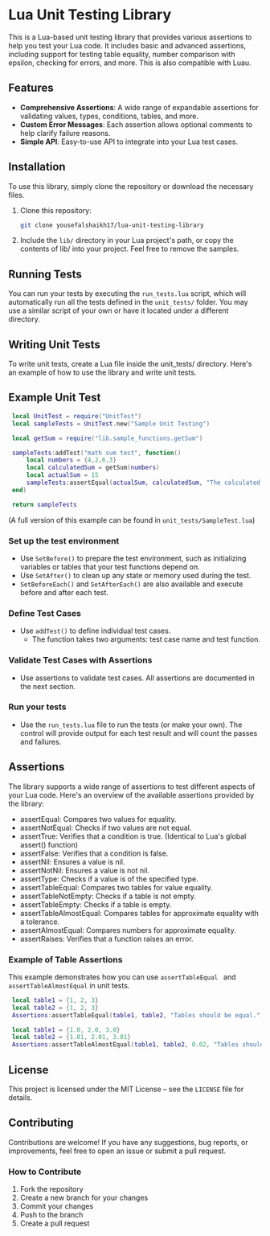 # Lua Unit Testing Library

This is a Lua-based unit testing library that provides various assertions to help you test your Lua code. It includes basic and advanced assertions, including support for testing table equality, number comparison with epsilon, checking for errors, and more. This is also compatible with Luau.

## Features

- **Comprehensive Assertions**: A wide range of expandable assertions for validating values, types, conditions, tables, and more.
- **Custom Error Messages**: Each assertion allows optional comments to help clarify failure reasons.
- **Simple API**: Easy-to-use API to integrate into your Lua test cases.

## Installation

To use this library, simply clone the repository or download the necessary files.

1. Clone this repository:
   ```bash
   git clone yousefalshaikh17/lua-unit-testing-library
   ```
2. Include the `lib/` directory in your Lua project's path, or copy the contents of lib/ into your project. Feel free to remove the samples.


## Running Tests

You can run your tests by executing the `run_tests.lua` script, which will automatically run all the tests defined in the `unit_tests/` folder. You may use a similar script of your own or have it located under a different directory.


## Writing Unit Tests

To write unit tests, create a Lua file inside the unit_tests/ directory. Here's an example of how to use the library and write unit tests.

## Example Unit Test
```lua
 local UnitTest = require("UnitTest")
 local sampleTests = UnitTest.new("Sample Unit Testing")

 local getSum = require("lib.sample_functions.getSum")

 sampleTests:addTest("math sum test", function()
     local numbers = {4,2,6,3}
     local calculatedSum = getSum(numbers)
     local actualSum = 15
     sampleTests:assertEqual(actualSum, calculatedSum, "The calculated sum is incorrect.")
 end)

 return sampleTests
```
(A full version of this example can be found in `unit_tests/SampleTest.lua`)

### Set up the test environment
- Use `SetBefore()` to prepare the test environment, such as initializing variables or tables that your test functions depend on.
- Use `SetAfter()` to clean up any state or memory used during the test.
- `SetBeforeEach()` and `SetAfterEach()` are also available and execute before and after each test.

### Define Test Cases
- Use `addTest()` to define individual test cases.
    - The function takes two arguments: test case name and test function.

### Validate Test Cases with Assertions
- Use assertions to validate test cases. All assertions are documented in the next section.

### Run your tests
- Use the `run_tests.lua` file to run the tests (or make your own). The control will provide output for each test result and will count the passes and failures.

## Assertions
The library supports a wide range of assertions to test different aspects of your Lua code. Here's an overview of the available assertions provided by the library:
- assertEqual: Compares two values for equality.
- assertNotEqual: Checks if two values are not equal.
- assertTrue: Verifies that a condition is true. (Identical to Lua's global assert() function)
- assertFalse: Verifies that a condition is false.
- assertNil: Ensures a value is nil.
- assertNotNil: Ensures a value is not nil.
- assertType: Checks if a value is of the specified type.
- assertTableEqual: Compares two tables for value equality.
- assertTableNotEmpty: Checks if a table is not empty.
- assertTableEmpty: Checks if a table is empty.
- assertTableAlmostEqual: Compares tables for approximate equality with a tolerance.
- assertAlmostEqual: Compares numbers for approximate equality.
- assertRaises: Verifies that a function raises an error.

### Example of Table Assertions

This example demonstrates how you can use `assertTableEqual ` and `assertTableAlmostEqual` in unit tests.
```lua
 local table1 = {1, 2, 3}
 local table2 = {1, 2, 3}
 Assertions:assertTableEqual(table1, table2, "Tables should be equal.")

 local table1 = {1.0, 2.0, 3.0}
 local table2 = {1.01, 2.01, 3.01}
 Assertions:assertTableAlmostEqual(table1, table2, 0.02, "Tables should be almost equal with epsilon 0.02.")
```

## License

This project is licensed under the MIT License – see the `LICENSE` file for details.

## Contributing

Contributions are welcome! If you have any suggestions, bug reports, or improvements, feel free to open an issue or submit a pull request.

### How to Contribute
 1. Fork the repository
 2. Create a new branch for your changes
 3. Commit your changes
 4. Push to the branch
 5. Create a pull request
